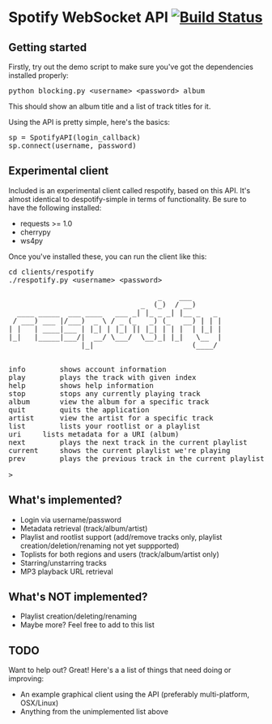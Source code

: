 Spotify WebSocket API [![Build Status](https://travis-ci.org/Hexxeh/spotify-websocket-api.png?branch=master)](https://travis-ci.org/Hexxeh/spotify-websocket-api)
=====================

Getting started
---------------

Firstly, try out the demo script to make sure you've got the dependencies installed properly:

<pre>
python blocking.py &lt;username&gt; &lt;password&gt; album
</pre>

This should show an album title and a list of track titles for it.

Using the API is pretty simple, here's the basics:

<pre>
sp = SpotifyAPI(login_callback)
sp.connect(username, password)
</pre>

Experimental client
-------------------

Included is an experimental client called respotify, based on this API. It's almost identical to
despotify-simple in terms of functionality. Be sure to have the following installed:

* requests >= 1.0
* cherrypy
* ws4py

Once you've installed these, you can run the client like this:

<pre>
cd clients/respotify
./respotify.py &lt;username&gt; &lt;password&gt;

                                   _    ___       
                               _  (_)  / __)      
  ____ _____  ___ ____   ___ _| |_ _ _| |__ _   _ 
 / ___) ___ |/___)  _ \ / _ (_   _) (_   __) | | |
| |   | ____|___ | |_| | |_| || |_| | | |  | |_| |
|_|   |_____|___/|  __/ \___/  \__)_| |_|   \__  |
                 |_|                       (____/ 

	
info		shows account information
play		plays the track with given index
help		shows help information
stop		stops any currently playing track
album		view the album for a specific track
quit		quits the application
artist		view the artist for a specific track
list		lists your rootlist or a playlist
uri		lists metadata for a URI (album)
next		plays the next track in the current playlist
current		shows the current playlist we're playing
prev		plays the previous track in the current playlist

>
</pre>

What's implemented?
-------------------

* Login via username/password
* Metadata retrieval (track/album/artist)
* Playlist and rootlist support (add/remove tracks only, playlist creation/deletion/renaming not yet suppported)
* Toplists for both regions and users (track/album/artist only)
* Starring/unstarring tracks
* MP3 playback URL retrieval

What's NOT implemented?
-----------------------
* Playlist creation/deleting/renaming
* Maybe more? Feel free to add to this list

TODO
----

Want to help out? Great! Here's a a list of things that need doing or improving:

* An example graphical client using the API (preferably multi-platform, OSX/Linux)
* Anything from the unimplemented list above
